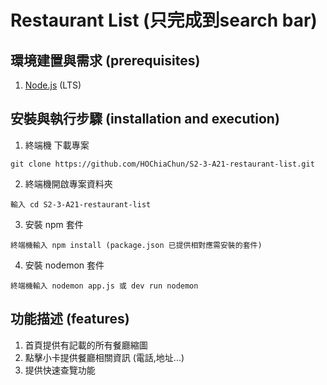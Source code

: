 # Restaurant List (只完成到search bar)


## 環境建置與需求 (prerequisites)

1. [Node.js](https://nodejs.org/en/) (LTS)


## 安裝與執行步驟 (installation and execution)

1. 終端機 下載專案

```
git clone https://github.com/HOChiaChun/S2-3-A21-restaurant-list.git
```

2. 終端機開啟專案資料夾

```
輸入 cd S2-3-A21-restaurant-list
```

3. 安裝 npm 套件

```
終端機輸入 npm install (package.json 已提供相對應需安裝的套件)
```

4. 安裝 nodemon 套件

```
終端機輸入 nodemon app.js 或 dev run nodemon
```


## 功能描述 (features)

1. 首頁提供有記載的所有餐廳縮圖
2. 點擊小卡提供餐廳相關資訊 (電話,地址...)
3. 提供快速查覽功能


